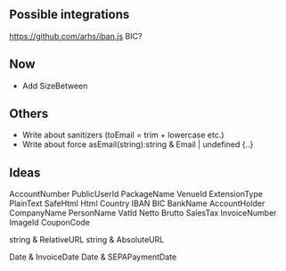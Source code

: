 ## Possible integrations

https://github.com/arhs/iban.js
BIC?

## Now

- Add SizeBetween

## Others

- Write about sanitizers (toEmail = trim + lowercase etc.)
- Write about force asEmail(string):string & Email | undefined {..}

## Ideas

AccountNumber
PublicUserId
PackageName
VenueId
ExtensionType
PlainText
SafeHtml
Html
Country
IBAN
BIC
BankName
AccountHolder
CompanyName
PersonName
VatId
Netto
Brutto
SalesTax
InvoiceNumber
ImageId
CouponCode

string & RelativeURL
string & AbsoluteURL

Date & InvoiceDate
Date & SEPAPaymentDate

